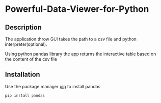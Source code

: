 # Powerful-Data-Viewer-for-Python

## Description

The application throw GUI takes the path to a csv file and python interpreter(optional).

Using python pandas library the app returns the interactive table based on the content of the csv file

## Installation

Use the package manager [pip](https://pip.pypa.io/en/stable/) to install pandas.

```bash
pip install pandas
```
